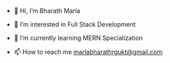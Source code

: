 - 👋 Hi, I’m Bharath Marla
- 👀 I’m interested in Full Stack Development
- 🌱 I’m currently learning MERN Specialization

- 📫 How to reach me marlabharathrgukt@gmail.com
<!---
BharathMarla/BharathMarla is a ✨ special ✨ repository because its `README.md` (this file) appears on your GitHub profile.
You can click the Preview link to take a look at your changes.
--->
